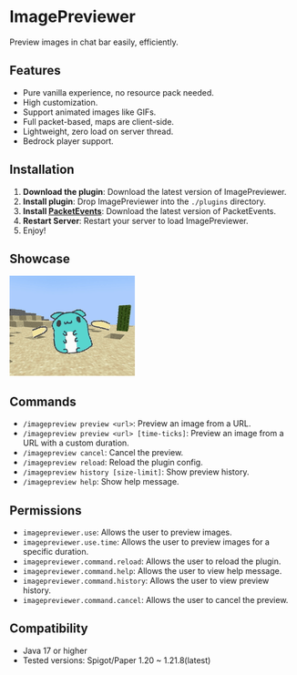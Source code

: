 # ImagePreviewer
Preview images in chat bar easily, efficiently.

## Features
- Pure vanilla experience, no resource pack needed.
- High customization.
- Support animated images like GIFs.
- Full packet-based, maps are client-side.
- Lightweight, zero load on server thread.
- Bedrock player support.

## Installation

1. **Download the plugin**: Download the latest version of ImagePreviewer.
2. **Install plugin**: Drop ImagePreviewer into the `./plugins` directory.
3. **Install [PacketEvents](https://github.com/retrooper/packetevents)**: Download the latest version of PacketEvents.
4. **Restart Server**: Restart your server to load ImagePreviewer.
5. Enjoy!

## Showcase

![image](./image/showcase_1.gif)

## Commands

- `/imagepreview preview <url>`: Preview an image from a URL.
- `/imagepreview preview <url> [time-ticks]`: Preview an image from a URL with a custom duration.
- `/imagepreview cancel`: Cancel the preview.
- `/imagepreview reload`: Reload the plugin config.
- `/imagepreview history [size-limit]`: Show preview history.
- `/imagepreview help`: Show help message.

## Permissions

- `imagepreviewer.use`: Allows the user to preview images.
- `imagepreviewer.use.time`: Allows the user to preview images for a specific duration.
- `imagepreviewer.command.reload`: Allows the user to reload the plugin.
- `imagepreviewer.command.help`: Allows the user to view help message.
- `imagepreviewer.command.history`: Allows the user to view preview history.
- `imagepreviewer.command.cancel`: Allows the user to cancel the preview.

## Compatibility

- Java 17 or higher
- Tested versions: Spigot/Paper 1.20 ~ 1.21.8(latest)

